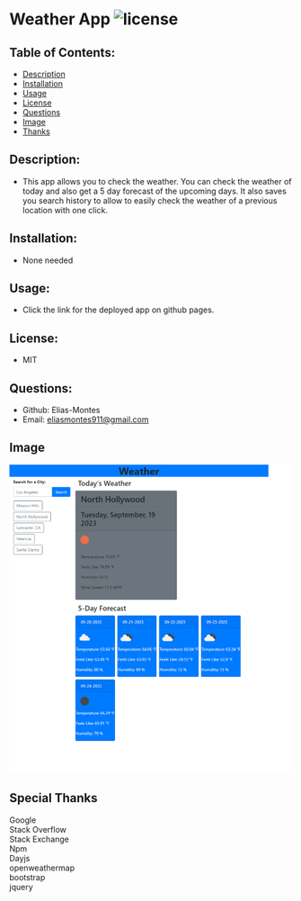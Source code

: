  # Weather App  ![license](https://img.shields.io/badge/license-MIT-green)

  ## Table of Contents:

  * [Description](#description)
  * [Installation](#installation)
  * [Usage](#usage)
  * [License](#license)
  * [Questions](#questions)
  * [Image](#image)
  * [Thanks](#special-thanks)
  
  ## Description:

  - This app allows you to check the weather. You can check the weather of today and also get a 5 day forecast of the upcoming days. It also saves you search history to allow to easily check the weather of a previous location with one click.

  ## Installation:

  - None needed

  ## Usage:

  - Click the link for the deployed app on github pages.

  ## License:

  - MIT

  ## Questions:

  - Github: Elias-Montes
  - Email: eliasmontes911@gmail.com
  
  ## Image

  ![screenshot of app](./Images/Weather%20App%20img.png)

  ## Special Thanks

  Google\
  Stack Overflow\
  Stack Exchange\
  Npm\
  Dayjs\
  openweathermap\
  bootstrap\
  jquery